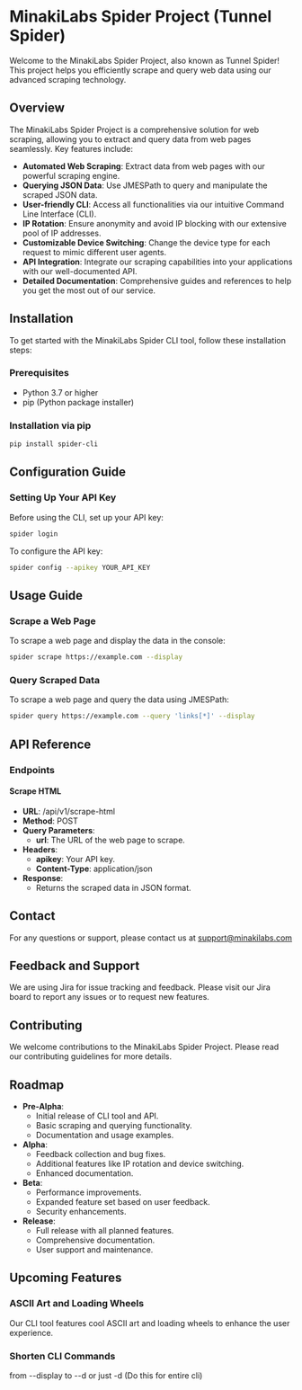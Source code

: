
# MinakiLabs Spider Project (Tunnel Spider)

Welcome to the MinakiLabs Spider Project, also known as Tunnel Spider! This project helps you efficiently scrape and query web data using our advanced scraping technology.

## Overview

The MinakiLabs Spider Project is a comprehensive solution for web scraping, allowing you to extract and query data from web pages seamlessly. Key features include:

- **Automated Web Scraping**: Extract data from web pages with our powerful scraping engine.
- **Querying JSON Data**: Use JMESPath to query and manipulate the scraped JSON data.
- **User-friendly CLI**: Access all functionalities via our intuitive Command Line Interface (CLI).
- **IP Rotation**: Ensure anonymity and avoid IP blocking with our extensive pool of IP addresses.
- **Customizable Device Switching**: Change the device type for each request to mimic different user agents.
- **API Integration**: Integrate our scraping capabilities into your applications with our well-documented API.
- **Detailed Documentation**: Comprehensive guides and references to help you get the most out of our service.

## Installation

To get started with the MinakiLabs Spider CLI tool, follow these installation steps:

### Prerequisites

- Python 3.7 or higher
- pip (Python package installer)

### Installation via pip

```bash
pip install spider-cli
```

## Configuration Guide

### Setting Up Your API Key

Before using the CLI, set up your API key:

```bash
spider login
```

To configure the API key:

```bash
spider config --apikey YOUR_API_KEY
```

## Usage Guide

### Scrape a Web Page

To scrape a web page and display the data in the console:

```bash
spider scrape https://example.com --display
```

### Query Scraped Data

To scrape a web page and query the data using JMESPath:

```bash
spider query https://example.com --query 'links[*]' --display
```

## API Reference

### Endpoints

#### Scrape HTML

- **URL**: /api/v1/scrape-html
- **Method**: POST
- **Query Parameters**:
  - **url**: The URL of the web page to scrape.
- **Headers**:
  - **apikey**: Your API key.
  - **Content-Type**: application/json
- **Response**:
  - Returns the scraped data in JSON format.

## Contact

For any questions or support, please contact us at support@minakilabs.com

## Feedback and Support

We are using Jira for issue tracking and feedback. Please visit our Jira board to report any issues or to request new features.

## Contributing

We welcome contributions to the MinakiLabs Spider Project. Please read our contributing guidelines for more details.

## Roadmap

- **Pre-Alpha**:
  - Initial release of CLI tool and API.
  - Basic scraping and querying functionality.
  - Documentation and usage examples.
- **Alpha**:
  - Feedback collection and bug fixes.
  - Additional features like IP rotation and device switching.
  - Enhanced documentation.
- **Beta**:
  - Performance improvements.
  - Expanded feature set based on user feedback.
  - Security enhancements.
- **Release**:
  - Full release with all planned features.
  - Comprehensive documentation.
  - User support and maintenance.

## Upcoming Features

### ASCII Art and Loading Wheels

Our CLI tool features cool ASCII art and loading wheels to enhance the user experience.


### Shorten CLI Commands 

from --display to --d or just -d (Do this for entire cli)



